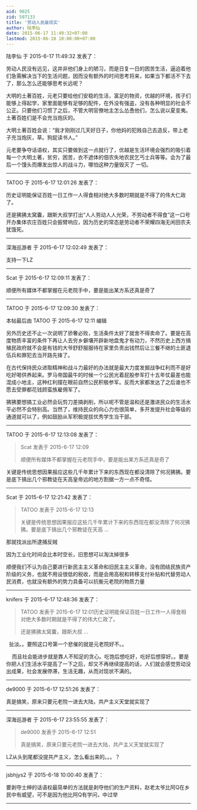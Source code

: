 ```yaml
---
aid: 9025
zid: 597133
title: '劳动人民最现实'
author: 陆李仙
date: 2015-06-17 11:49:32+07:00
lastmod: 2015-06-18 10:00:00+07:00
---
```


陆李仙 于 2015-6-17 11:49:32 发表了：

劳动人民没有远见，这并非他们身上的陋习，而是日复一日的困苦生活，逼迫着他们急需解决当下的生活问题，因而没有额外的时间思考将来，如果当下都活不下去了，那么怎么还能够思考长远呢？

大明的土著百姓，元老只要给他们安稳的生活，富足的物资，优越的环境，孩子们能够上得起学，家里面能够有足够的配件，在外没有强盗，没有各种明显的社会不公正。只要他们习惯了之后，不管大明官僚地主怎么怂恿他们，怎么说以夏变夷。土著百姓们是不会充当炮灰的。

大明土著百姓会说：“我才刚刚过几天好日子，你他妈的犯贱自己去造反，带上老子充当炮灰，草。狗屁读书人。”

元老要争夺话语权，其实只要做到这一点就行了，优越是生活环境会强烈的吸引着每一个大明土著，贫穷，困苦，衣不遮体的佃农失地农民乞丐士兵等等。会为了最后一个馒头而爆发出惊人的战斗力，哪怕这种力量毁灭了 一切。

---------

TATOO 于 2015-6-17 12:01:26 发表了：

历史证明能保证百姓一日工作一人得食相对绝大多数时期就是不得了的伟大仁政了。

还是狒狒太窝囊，跟斯大叔学打出“人人劳动人人光荣，不劳动者不得食”这一口号开办集体农庄百姓只会振臂响应，因为历史的常态是劳动者不荣耀四海无闲田农夫犹饿死。

---------

深海巡游者 于 2015-6-17 12:02:49 发表了：

支持一下LZ

---------

Scat 于 2015-6-17 12:09:11 发表了：

顺便所有媒体不都掌握在元老院手中，要是能出某方系还真是奇了

---------

TATOO 于 2015-6-17 12:09:30 发表了：

本帖最后由 TATOO 于 2015-6-17 12:11 编辑 

另外历史还不止一次说明了骄奢必败，生活条件太好了就舍不得卖命了。要是在高度物质丰富的条件下再让人去穷乡僻壤开辟新地盘鬼才有动力，不然历史上西方搞殖民政府就不会是有钱的大爷舒舒服服待在家里负责出钱然后让三餐不继的土匪退伍兵和罪犯去当开路先锋了。

在古代保持民众进取精神和战斗力最好的办法就是最大力度发掘战争红利而不是好吃好喝供养起来。罗马帝国最牛的时候一个公民光着屁股参军打十五年仗最差也能混成小地主，这种红利摆在眼前自然公民积极参军。反而大家都发达了之后谁也不愿去受罪都花钱顾蛮族雇佣军了。

狒狒要想搞工业必然会玩剪刀差搞剥削，所以呢不管是温和还是激进民众的生活水平必然不会特别高。当然了，维持民众的向心力也很简单，多开发提升社会等级的通道就可以了，例如鼓励从军积极提拔优秀学生当干部。

---------

TATOO 于 2015-6-17 12:13:08 发表了：

> Scat 发表于 2015-6-17 12:09
> 
> 顺便所有媒体不都掌握在元老院手中，要是能出某方系还真是奇了



关键是传统思想因果报应这些几千年累计下来的东西现在都没清除了何况狒狒。要是底下搞出几个邪教徒在天高皇帝远的地方割据一方一点不奇怪。

---------

Scat 于 2015-6-17 12:21:42 发表了：

> TATOO 发表于 2015-6-17 12:13
> 
> 关键是传统思想因果报应这些几千年累计下来的东西现在都没清除了何况狒狒。要是底下搞出几个邪教徒在天高 ...



那就找派出所逮捕反贼

因为工业化时间会比本时空长，旧思想可以淘汰掉很多

顺便我们不认为自己要进行新民主主义革命和旧民主主义革命，没有团结民族资产阶级的义务，也就不用设很低的税收，而是会用高税和转移支付补贴和代替劳动人民消费，也就没有额外的势力具备可以抗衡元老院的物质力量

---------

knifers 于 2015-6-17 12:48:36 发表了：

> TATOO 发表于 2015-6-17 12:01历史证明能保证百姓一日工作一人得食相对绝大多数时期就是不得了的伟大仁政了。
> 
> 还是狒狒太窝囊，跟斯大叔 ...



  扯淡。。要照这口号第一个悲催的就是元老院好不。。

    而且社会能进步就是靠人不知足的贪心。吃饱后想吃好，吃好后想穿好。。要是你把人们生活水平提高了一下之后，却又不再继续提高的话，人们就会感觉劳动没出成果，社会发展停滞，生活无趣，从而对现状不满的。

---------

de9000 于 2015-6-17 12:51:26 发表了：

真是搞笑，原来只要元老院一进去大陆，共产主义天堂就实现了

---------

深海巡游者 于 2015-6-17 23:55:55 发表了：

> de9000 发表于 2015-6-17 12:51
> 
> 真是搞笑，原来只要元老院一进去大陆，共产主义天堂就实现了



LZ从头到尾都没提共产主义，怎么看出来的。。。？

---------

jsbhjys2 于 2015-6-18 10:00:40 发表了：

要剥夺士绅的话语权最简单的方法就是剥夺他们的生产资料，赵老太爷比阿Q在乡民中有威望，可不是因为他比阿Q有学问，中过举

---------

